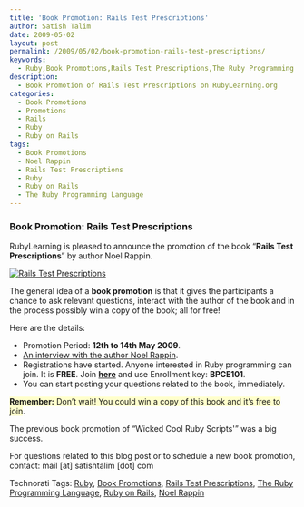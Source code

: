 ```yaml
---
title: 'Book Promotion: Rails Test Prescriptions'
author: Satish Talim
date: 2009-05-02
layout: post
permalink: /2009/05/02/book-promotion-rails-test-prescriptions/
keywords:
  - Ruby,Book Promotions,Rails Test Prescriptions,The Ruby Programming Language,Ruby on Rails,Noel Rappin
description:
  - Book Promotion of Rails Test Prescriptions on RubyLearning.org
categories:
  - Book Promotions
  - Promotions
  - Rails
  - Ruby
  - Ruby on Rails
tags:
  - Book Promotions
  - Noel Rappin
  - Rails Test Prescriptions
  - Ruby
  - Ruby on Rails
  - The Ruby Programming Language
---
```

<div>
  <h3>
    Book Promotion: Rails Test Prescriptions
  </h3>
  
  <p>
    RubyLearning is pleased to announce the promotion of the book &#8220;<strong>Rails Test Prescriptions</strong>&#8221; by author Noel Rappin.
  </p>
  
  <p>
    <a href="http://www.railsprescriptions.com/"><img class="alignright" src="http://rubylearning.com/images/cover_thumbnail.png" style="border: 0px none;" alt="Rails Test Prescriptions" title="Rails Test Prescriptions" /></a>
  </p>
  
  <p>
    The general idea of a <strong>book promotion</strong> is that it gives the participants a chance to ask relevant questions, interact with the author of the book and in the process possibly win a copy of the book; all for free!
  </p>
  
  <p>
    Here are the details:
  </p>
  
  <ul>
    <li>
      Promotion Period: <strong>12th to 14th May 2009</strong>.
    </li>
    <li>
      <a href="http://rubylearning.com/blog/2009/05/01/interview-author-noel-rappin/">An interview with the author Noel Rappin</a>.
    </li>
    <li>
      Registrations have started. Anyone interested in Ruby programming can join. It is <strong>FREE</strong>. Join <a href="http://rubylearning.org/class/course/view.php?id=35"><b>here</b></a> and use Enrollment key: <b>BPCE101</b>.
    </li>
    <li>
      You can start posting your questions related to the book, immediately.
    </li>
  </ul>
  
  <p>
    <span style="background-color: #FFFFCC;"><b>Remember:</b> Don&#8217;t wait! You could win a copy of this book and it&#8217;s free to join</span>.
  </p>
  
  <p>
    The previous book promotion of &#8220;Wicked Cool Ruby Scripts'&#8221; was a big success.
  </p>
  
  <p>
    For questions related to this blog post or to schedule a new book promotion, contact: mail [at] satishtalim [dot] com
  </p>
</div>

Technorati Tags: <a href="http://technorati.com/tag/Ruby" rel="tag">Ruby</a>, <a href="http://technorati.com/tag/Book+Promotions" rel="tag">Book Promotions</a>, <a href="http://technorati.com/tag/Rails+Test+Prescriptions" rel="tag">Rails Test Prescriptions</a>, <a href="http://technorati.com/tag/The+Ruby+Programming+Language" rel="tag">The Ruby Programming Language</a>, <a href="http://technorati.com/tag/Ruby+on+Rails" rel="tag">Ruby on Rails</a>, <a href="http://technorati.com/tag/Noel+Rappin" rel="tag">Noel Rappin</a>
